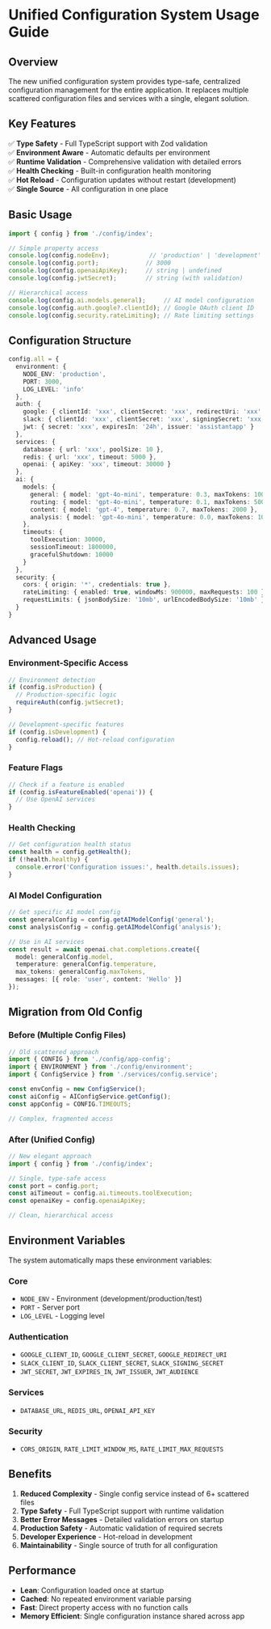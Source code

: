 # Unified Configuration System Usage Guide

## Overview

The new unified configuration system provides type-safe, centralized configuration management for the entire application. It replaces multiple scattered configuration files and services with a single, elegant solution.

## Key Features

✅ **Type Safety** - Full TypeScript support with Zod validation  
✅ **Environment Aware** - Automatic defaults per environment  
✅ **Runtime Validation** - Comprehensive validation with detailed errors  
✅ **Health Checking** - Built-in configuration health monitoring  
✅ **Hot Reload** - Configuration updates without restart (development)  
✅ **Single Source** - All configuration in one place  

## Basic Usage

```typescript
import { config } from './config/index';

// Simple property access
console.log(config.nodeEnv);           // 'production' | 'development' | 'test'
console.log(config.port);             // 3000
console.log(config.openaiApiKey);     // string | undefined
console.log(config.jwtSecret);        // string (with validation)

// Hierarchical access
console.log(config.ai.models.general);     // AI model configuration
console.log(config.auth.google?.clientId); // Google OAuth client ID
console.log(config.security.rateLimiting); // Rate limiting settings
```

## Configuration Structure

```typescript
config.all = {
  environment: {
    NODE_ENV: 'production',
    PORT: 3000,
    LOG_LEVEL: 'info'
  },
  auth: {
    google: { clientId: 'xxx', clientSecret: 'xxx', redirectUri: 'xxx' },
    slack: { clientId: 'xxx', clientSecret: 'xxx', signingSecret: 'xxx' },
    jwt: { secret: 'xxx', expiresIn: '24h', issuer: 'assistantapp' }
  },
  services: {
    database: { url: 'xxx', poolSize: 10 },
    redis: { url: 'xxx', timeout: 5000 },
    openai: { apiKey: 'xxx', timeout: 30000 }
  },
  ai: {
    models: {
      general: { model: 'gpt-4o-mini', temperature: 0.3, maxTokens: 1000 },
      routing: { model: 'gpt-4o-mini', temperature: 0.1, maxTokens: 500 },
      content: { model: 'gpt-4', temperature: 0.7, maxTokens: 2000 },
      analysis: { model: 'gpt-4o-mini', temperature: 0.0, maxTokens: 1000 }
    },
    timeouts: {
      toolExecution: 30000,
      sessionTimeout: 1800000,
      gracefulShutdown: 10000
    }
  },
  security: {
    cors: { origin: '*', credentials: true },
    rateLimiting: { enabled: true, windowMs: 900000, maxRequests: 100 },
    requestLimits: { jsonBodySize: '10mb', urlEncodedBodySize: '10mb' }
  }
}
```

## Advanced Usage

### Environment-Specific Access

```typescript
// Environment detection
if (config.isProduction) {
  // Production-specific logic
  requireAuth(config.jwtSecret);
}

// Development-specific features
if (config.isDevelopment) {
  config.reload(); // Hot-reload configuration
}
```

### Feature Flags

```typescript
// Check if a feature is enabled
if (config.isFeatureEnabled('openai')) {
  // Use OpenAI services
}
```

### Health Checking

```typescript
// Get configuration health status
const health = config.getHealth();
if (!health.healthy) {
  console.error('Configuration issues:', health.details.issues);
}
```

### AI Model Configuration

```typescript
// Get specific AI model config
const generalConfig = config.getAIModelConfig('general');
const analysisConfig = config.getAIModelConfig('analysis');

// Use in AI services
const result = await openai.chat.completions.create({
  model: generalConfig.model,
  temperature: generalConfig.temperature,
  max_tokens: generalConfig.maxTokens,
  messages: [{ role: 'user', content: 'Hello' }]
});
```

## Migration from Old Config

### Before (Multiple Config Files)

```typescript
// Old scattered approach
import { CONFIG } from './config/app-config';
import { ENVIRONMENT } from './config/environment';
import { ConfigService } from './services/config.service';

const envConfig = new ConfigService();
const aiConfig = AIConfigService.getConfig();
const appConfig = CONFIG.TIMEOUTS;

// Complex, fragmented access
```

### After (Unified Config)

```typescript
// New elegant approach
import { config } from './config/index';

// Single, type-safe access
const port = config.port;
const aiTimeout = config.ai.timeouts.toolExecution;
const openaiKey = config.openaiApiKey;

// Clean, hierarchical access
```

## Environment Variables

The system automatically maps these environment variables:

### Core
- `NODE_ENV` - Environment (development/production/test)
- `PORT` - Server port
- `LOG_LEVEL` - Logging level

### Authentication
- `GOOGLE_CLIENT_ID`, `GOOGLE_CLIENT_SECRET`, `GOOGLE_REDIRECT_URI`
- `SLACK_CLIENT_ID`, `SLACK_CLIENT_SECRET`, `SLACK_SIGNING_SECRET`
- `JWT_SECRET`, `JWT_EXPIRES_IN`, `JWT_ISSUER`, `JWT_AUDIENCE`

### Services
- `DATABASE_URL`, `REDIS_URL`, `OPENAI_API_KEY`

### Security
- `CORS_ORIGIN`, `RATE_LIMIT_WINDOW_MS`, `RATE_LIMIT_MAX_REQUESTS`

## Benefits

1. **Reduced Complexity** - Single config service instead of 6+ scattered files
2. **Type Safety** - Full TypeScript support with runtime validation
3. **Better Error Messages** - Detailed validation errors on startup
4. **Production Safety** - Automatic validation of required secrets
5. **Developer Experience** - Hot-reload in development
6. **Maintainability** - Single source of truth for all configuration

## Performance

- **Lean**: Configuration loaded once at startup
- **Cached**: No repeated environment variable parsing
- **Fast**: Direct property access with no function calls
- **Memory Efficient**: Single configuration instance shared across app
